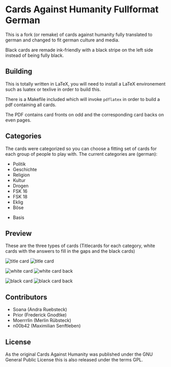 # Cards Against Humanity Fullformat German

This is a fork (or remake) of cards against humanity fully translated to german and changed to fit german culture and media.

Black cards are remade ink-friendly with a black stripe on the left side instead of being fully black.

## Building

This is totally written in LaTeX, you will need to install a LaTeX environement such as luatex or texlive in order to build this.

There is a Makefile included which will invoke ```pdflatex``` in order to build a pdf containing all cards.

The PDF contains card fronts on odd and the corresponding card backs on even pages.

## Categories

The cards were categorized so you can choose a fitting set of cards for each group of people to play with. The current categories are (german):

 * Politik
 * Geschichte
 * Religion
 * Kultur
 * Drogen
 * FSK 16
 * FSK 18
 * Eklig
 * Böse
 + Basis

## Preview

These are the three types of cards (Titlecards for each category, white cards with the answers to fill in the gaps and the black cards)

![title card](http://i.imgur.com/5UfZXBI.png)
![title card](http://i.imgur.com/5UfZXBI.png)

![white card](http://i.imgur.com/e8fvNCz.png)
![white card back](http://i.imgur.com/thuEaHy.png)

![black card](http://i.imgur.com/mwe44Fc.png)
![black card back](http://imgur.com/BtRbWob.png)

## Contributors

 * Soana (Andra Ruebsteck)
 * Prior (Frederick Gnodtke)
 * Moerrrlin (Merlin Rübsteck)
 * n00b42 (Maximilian Senftleben)

## License

As the original Cards Against Humanity was published under the GNU General Public License this is also released under the terms GPL.
